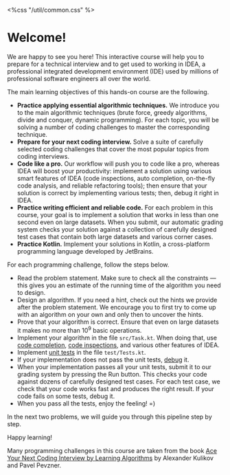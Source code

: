 <%css "/util/common.css" %>

# Welcome!

We are happy to see you here! This interactive course will help
you to prepare for a technical interview and to get used to working
in IDEA, a professional integrated development environment (IDE)
used by millions of professional software engineers all over the world.

The main learning objectives of this hands-on course are the following.

* **Practice applying essential algorithmic techniques.** We introduce you to the
  main algorithmic techniques (brute force, greedy algorithms, divide and conquer, dynamic
  programming). For each topic, you will be solving a number of coding challenges to master
  the corresponding technique.
* **Prepare for your next coding interview.** Solve a suite of carefully selected
  coding challenges that cover the most popular topics from coding interviews.
* **Code like a pro.** Our workflow will push you to code like a pro, whereas IDEA will
  boost your productivity: implement a solution using various smart features of IDEA
  (code inspections, auto completion, on-the-fly code analysis, and reliable refactoring tools);
  then ensure that your solution is correct by implementing various tests; then, debug it right
  in IDEA.
* **Practice writing efficient and reliable code.** For each problem in this course, your
  goal is to implement a solution that works in less than one second even on large datasets.
  When you submit, our automatic grading system checks your solution against a collection of
  carefully designed test cases that contain both large datasets and various corner cases.
* **Practice Kotlin.** Implement your solutions in Kotlin, a cross-platform programming
  language developed by JetBrains.

For each programming challenge, follow the steps below.

* Read the problem statement. Make sure to check all the constraints — this
  gives you an estimate of the running time of the algorithm you need to design.
* Design an algorithm. If you need a hint, check out the hints we provide after the problem statement.
  We encourage you to first try to come up with an algorithm on your own and only then to uncover the hints.
* Prove that your algorithm is correct. Ensure that even on large
  datasets it makes no more than $10^9$ basic operations.
* Implement your algorithm in the file `src/Task.kt`. When doing that, use
  [code completion](https://www.jetbrains.com/help/idea/auto-completing-code.html),
  [code inspections](https://www.jetbrains.com/help/idea/code-inspection.html), and
  various other features of IDEA.
* Implement [unit tests](https://www.jetbrains.com/help/idea/tdd-with-kotlin.html)
  in the file `test/Tests.kt`.
* If your implementation does not pass the unit tests,
  [debug](https://www.jetbrains.com/help/idea/debug-your-first-kotlin-application.html) it.
* When your implementation passes all your unit tests, submit it to our grading system by
  pressing the Run button. This checks your code against dozens of carefully designed test cases.
  For each test case, we check that your code works fast and produces the right result. If your code
  fails on some tests, debug it.
* When you pass all the tests, enjoy the feeling! =)

In the next two problems, we will guide you through this pipeline step by step.

Happy learning!

Many programming challenges in this course are taken from the book
[Ace Your Next Coding Interview by Learning Algorithms](https://bit.ly/acecogniterra)
by Alexander Kulikov and Pavel Pevzner.


